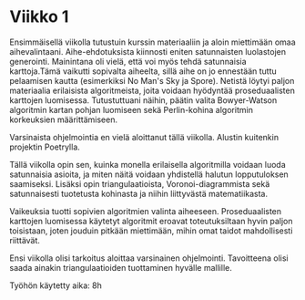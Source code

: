 # Viikko 1

Ensimmäisellä viikolla tutustuin kurssin materiaaliin ja aloin miettimään omaa aihevalintaani. Aihe-ehdotuksista kiinnosti eniten satunnaisten luolastojen generointi. Mainintana oli vielä, että voi myös tehdä satunnaisia karttoja.Tämä vaikutti sopivalta aiheelta, sillä aihe on jo ennestään tuttu pelaamisen kautta (esimerkiksi No Man's Sky ja Spore). Netistä löytyi paljon materiaalia erilaisista algoritmeista, joita voidaan hyödyntää proseduaalisten karttojen luomisessa. Tutustuttuani näihin, päätin valita Bowyer-Watson algoritmin kartan pohjan luomiseen sekä Perlin-kohina algoritmin korkeuksien määrittämiseen. 

Varsinaista ohjelmointia en vielä aloittanut tällä viikolla. Alustin kuitenkin projektin Poetrylla. 

Tällä viikolla opin sen, kuinka monella erilaisella algoritmilla voidaan luoda satunnaisia asioita, ja miten näitä voidaan yhdistellä halutun lopputuloksen saamiseksi. Lisäksi opin triangulaatioista, Voronoi-diagrammista sekä satunnaisesti tuotetusta kohinasta ja niihin liittyvästä matematiikasta.

Vaikeuksia tuotti sopivien algoritmien valinta aiheeseen. Proseduaalisten karttojen luomisessa käytetyt algoritmit eroavat toteutuksiltaan hyvin paljon toisistaan, joten jouduin pitkään miettimään, mihin omat taidot mahdollisesti riittävät. 

Ensi viikolla olisi tarkoitus aloittaa varsinainen ohjelmointi. Tavoitteena olisi saada ainakin triangulaatioiden tuottaminen hyvälle mallille.

Työhön käytetty aika: 8h
